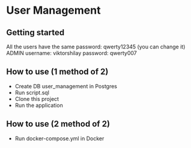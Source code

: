 # User Management
## Getting started
All the users have the same password: qwerty12345 (you can change it)  
ADMIN username: viktorshilay password: qwerty007

## How to use (1 method of 2)
+ Create DB user_management in Postgres
+ Run script.sql
+ Clone this project
+ Run the application

## How to use (2 method of 2)
+ Run docker-compose.yml in Docker
